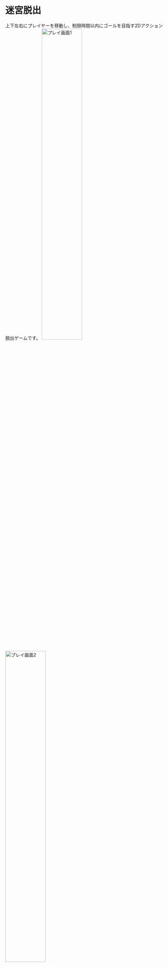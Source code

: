 # 迷宮脱出

上下左右にプレイヤーを移動し、制限時間以内にゴールを目指す2Dアクション脱出ゲームです。
<img src="https://user-images.githubusercontent.com/45062199/125215371-4dcc5100-e2f6-11eb-9f9e-2b42e93cfe7e.jpg" alt="プレイ画面1" width="50%">
<img src="https://user-images.githubusercontent.com/45062199/125215581-e236b380-e2f6-11eb-92e3-28c491f9c5b7.jpg" alt="プレイ画面2" width="50%">


## インストール方法

以下のリンクから実行ファイル群をダウンロードしてください。

`https://www.dropbox.com/s/c3r6k0m8rjkwrh7/MazeEscape.zip?dl=0`



## 動作環境

以下の環境での動作を確認しています。

- Windows10 Home



## 遊び方

1. スタート画面で「ゲームスタート」にカーソルを合わせて【Z】を入力する
2. ステージ選択画面でステージを選択し、【Z】を入力するとゲームが開始する

<img src="https://user-images.githubusercontent.com/45062199/125215478-8d933880-e2f6-11eb-8787-e711f84ac326.jpg" alt="スタート画面" width="50%">


## ルール

- 【矢印キー】を入力してプレイヤーを上下左右に移動し、画面下に表示されている残り時間が0になる前にステージのゴールへ到着すればクリア。
- クリアすると、残り時間や取得アイテムからスコアが算出されます。

- ただし、残り時間が0になるか残りライフが0になるとゲームオーバー。
- ライフは「針山」や「マグマ」に触れると1だけ減少します。
- ステージ内に散らばっているアイテムを駆使してクリア・高スコアを狙おう！



## 操作方法



### メニュー時

【Z】決定

【矢印キー】カーソル移動

【Space】ポーズ

【左Shift + 矢印キー】低速移動



### ゲーム時

【矢印キー】移動

【左Shift + 矢印キー】低速移動

